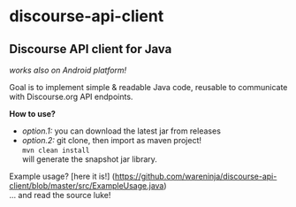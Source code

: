 discourse-api-client
====================

Discourse API client for Java 
-----------------------------
*works also on Android platform!*

Goal is to implement simple & readable Java code, reusable to communicate with Discourse.org API endpoints.   
   
**How to use?**   
* *option.1:* you can download the latest jar from releases    
* *option.2:* git clone, then import as maven project!     
```mvn clean install```    
    will generate the snapshot jar library.      

Example usage? [here it is!] (https://github.com/wareninja/discourse-api-client/blob/master/src/ExampleUsage.java)    
... and read the source luke!   

